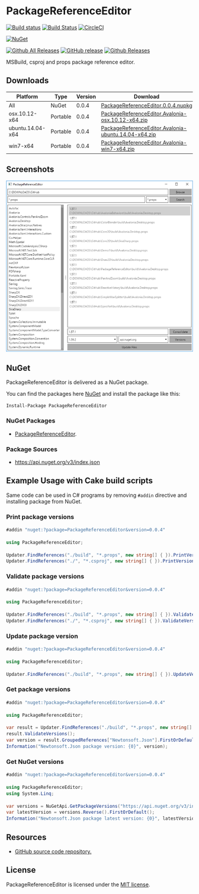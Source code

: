 # PackageReferenceEditor

[![Build status](https://ci.appveyor.com/api/projects/status/42j9f6aylrv36ufs/branch/master?svg=true)](https://ci.appveyor.com/project/wieslawsoltes/packagereferenceeditor/branch/master)
[![Build Status](https://travis-ci.org/wieslawsoltes/PackageReferenceEditor.svg?branch=0.0.1)](https://travis-ci.org/wieslawsoltes/PackageReferenceEditor)
[![CircleCI](https://circleci.com/gh/wieslawsoltes/PackageReferenceEditor/tree/master.svg?style=svg)](https://circleci.com/gh/wieslawsoltes/PackageReferenceEditor/tree/master)

[![NuGet](https://img.shields.io/nuget/v/PackageReferenceEditor.svg)](https://www.nuget.org/packages/PackageReferenceEditor)

[![Github All Releases](https://img.shields.io/github/downloads/wieslawsoltes/packagereferenceeditor/total.svg)](https://github.com/wieslawsoltes/packagereferenceeditor)
[![GitHub release](https://img.shields.io/github/release/wieslawsoltes/packagereferenceeditor.svg)](https://github.com/wieslawsoltes/packagereferenceeditor)
[![Github Releases](https://img.shields.io/github/downloads/wieslawsoltes/packagereferenceeditor/latest/total.svg)](https://github.com/wieslawsoltes/packagereferenceeditor)

MSBuild, csproj and props package reference editor.

## Downloads

| Platform              | Type        | Version       | Download                                                                                                                                                                                        |
|-----------------------|-------------|---------------|-------------------------------------------------------------------------------------------------------------------------------------------------------------------------------------------------|
| All                   | NuGet       | 0.0.4         | [PackageReferenceEditor.0.0.4.nupkg](https://github.com/wieslawsoltes/packagereferenceeditor/releases/download/0.0.4/PackageReferenceEditor.0.0.4.nupkg)                                        |
| osx.10.12-x64         | Portable    | 0.0.4         | [PackageReferenceEditor.Avalonia-osx.10.12-x64.zip](https://github.com/wieslawsoltes/packagereferenceeditor/releases/download/0.0.4/PackageReferenceEditor.Avalonia-osx.10.12-x64.zip)          |
| ubuntu.14.04-x64      | Portable    | 0.0.4         | [PackageReferenceEditor.Avalonia-ubuntu.14.04-x64.zip](https://github.com/wieslawsoltes/packagereferenceeditor/releases/download/0.0.4/PackageReferenceEditor.Avalonia-ubuntu.14.04-x64.zip)    |
| win7-x64              | Portable    | 0.0.4         | [PackageReferenceEditor.Avalonia-win7-x64.zip](https://github.com/wieslawsoltes/packagereferenceeditor/releases/download/0.0.4/PackageReferenceEditor.Avalonia-win7-x64.zip)                    |

## Screenshots

![](images/Avalonia.png)

## NuGet

PackageReferenceEditor is delivered as a NuGet package.

You can find the packages here [NuGet](https://www.nuget.org/packages/PackageReferenceEditor/) and install the package like this:

`Install-Package PackageReferenceEditor`

### NuGet Packages

* [PackageReferenceEditor](https://www.nuget.org/packages/PackageReferenceEditor/).

### Package Sources

* https://api.nuget.org/v3/index.json

## Example Usage with Cake build scripts

Same code can be used in C# programs by removing `#addin` directive and installing package from NuGet.

### Print package versions
```C#
#addin "nuget:?package=PackageReferenceEditor&version=0.0.4"

using PackageReferenceEditor;

Updater.FindReferences("./build", "*.props", new string[] { }).PrintVersions();
Updater.FindReferences("./", "*.csproj", new string[] { }).PrintVersions();	
```

### Validate package versions

```C#
#addin "nuget:?package=PackageReferenceEditor&version=0.0.4"

using PackageReferenceEditor;

Updater.FindReferences("./build", "*.props", new string[] { }).ValidateVersions();
Updater.FindReferences("./", "*.csproj", new string[] { }).ValidateVersions();
```

### Update package version

```C#
#addin "nuget:?package=PackageReferenceEditor&version=0.0.4"

using PackageReferenceEditor;

Updater.FindReferences("./build", "*.props", new string[] { }).UpdateVersions("Newtonsoft.Json", "10.0.3");
```

### Get package versions
```C#
#addin "nuget:?package=PackageReferenceEditor&version=0.0.4"

using PackageReferenceEditor;

var result = Updater.FindReferences("./build", "*.props", new string[] { });
result.ValidateVersions();
var version = result.GroupedReferences["Newtonsoft.Json"].FirstOrDefault().Version;
Information("Newtonsoft.Json package version: {0}", version);
```

### Get NuGet versions
```C#
#addin "nuget:?package=PackageReferenceEditor&version=0.0.4"

using PackageReferenceEditor;
using System.Linq;

var versions = NuGetApi.GetPackageVersions("https://api.nuget.org/v3/index.json", "Newtonsoft.Json").Result;
var latestVersion = versions.Reverse().FirstOrDefault();
Information("Newtonsoft.Json package latest version: {0}", latestVersion);
```

## Resources

* [GitHub source code repository.](https://github.com/wieslawsoltes/PackageReferenceEditor)

## License

PackageReferenceEditor is licensed under the [MIT license](LICENSE.TXT).
